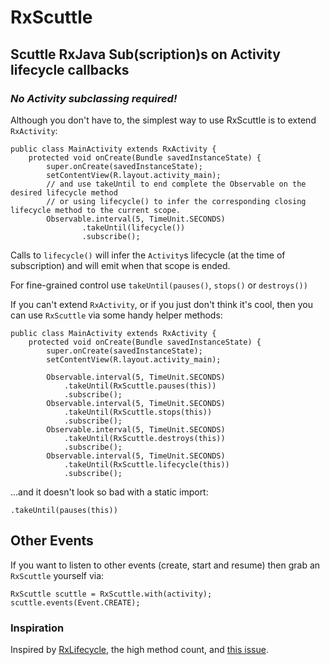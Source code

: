 # RxScuttle
## Scuttle RxJava Sub(scription)s on Activity lifecycle callbacks
### *No Activity subclassing required!*

Although you don't have to, the simplest way to use RxScuttle is to extend `RxActivity`:

```
public class MainActivity extends RxActivity {
    protected void onCreate(Bundle savedInstanceState) {
        super.onCreate(savedInstanceState);
        setContentView(R.layout.activity_main);
        // and use takeUntil to end complete the Observable on the desired lifecycle method
        // or using lifecycle() to infer the corresponding closing lifecycle method to the current scope.
        Observable.interval(5, TimeUnit.SECONDS)
                .takeUntil(lifecycle())
                .subscribe();
```

Calls to `lifecycle()` will infer the `Activity`s lifecycle (at the time of subscription) and will emit when that scope is ended.

For fine-grained control use `takeUntil(pauses()`, `stops()` or `destroys())`

If you can't extend `RxActivity`, or if you just don't think it's cool, then you can use `RxScuttle` via some handy helper methods:

```
public class MainActivity extends RxActivity {
    protected void onCreate(Bundle savedInstanceState) {
        super.onCreate(savedInstanceState);
        setContentView(R.layout.activity_main);
        
        Observable.interval(5, TimeUnit.SECONDS)
            .takeUntil(RxScuttle.pauses(this))
            .subscribe();
        Observable.interval(5, TimeUnit.SECONDS)
            .takeUntil(RxScuttle.stops(this))
            .subscribe();
        Observable.interval(5, TimeUnit.SECONDS)
            .takeUntil(RxScuttle.destroys(this))
            .subscribe();
        Observable.interval(5, TimeUnit.SECONDS)
            .takeUntil(RxScuttle.lifecycle(this))
            .subscribe();
```

...and it doesn't look so bad with a static import:

```
.takeUntil(pauses(this))
```

## Other Events

If you want to listen to other events (create, start and resume) then grab an `RxScuttle` yourself via:

```
RxScuttle scuttle = RxScuttle.with(activity);
scuttle.events(Event.CREATE);
```

### Inspiration

Inspired by [RxLifecycle](https://github.com/trello/RxLifecycle), the high method count, and [this issue](https://github.com/trello/RxLifecycle/issues/93).
